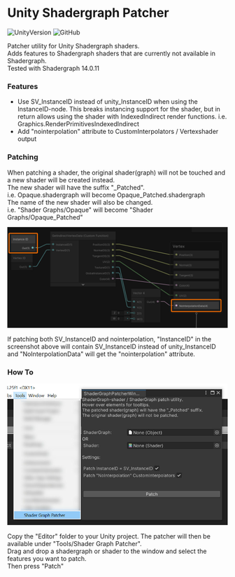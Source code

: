 # Unity Shadergraph Patcher
![UnityVersion](https://img.shields.io/static/v1?label=unity&message=2022.3%2B&color=blue&style=flat&logo=Unity)
![GitHub](https://img.shields.io/github/license/dotmos/UnityShaderGraphPatcher)

Patcher utility for Unity Shadergraph shaders.</br>
Adds features to Shadergraph shaders that are currently not available in Shadergraph.</br>
Tested with Shadergraph 14.0.11

### Features

- Use SV_InstanceID instead of unity_InstanceID when using the InstanceID-node. This breaks instancing support for the shader, but in return allows using the shader with IndexedIndirect render functions. i.e. Graphics.RenderPrimitivesIndexedIndirect
- Add "nointerpolation" attribute to CustomInterpolators / Vertexshader output

### Patching

When patching a shader, the original shader(graph) will not be touched and a new shader will be created instead.</br>
The new shader will have the suffix "_Patched".</br>
i.e. Opaque.shadergraph will become Opaque_Patched.shadergraph</br>
The name of the new shader will also be changed.</br>
i.e. "Shader Graphs/Opaque" will become "Shader Graphs/Opaque_Patched"

<img src="./Docs/Graph.jpg">

If patching both SV_InstanceID and nointerpolation, "InstanceID" in the screenshot above will contain SV_InstanceID instead of unity_InstanceID and "NoInterpolationData" will get the "nointerpolation" attribute.

### How To

<img src="./Docs/PatcherWindow.jpg">

Copy the "Editor" folder to your Unity project. The patcher will then be available under "Tools/Shader Graph Patcher".</br>
Drag and drop a shadergraph or shader to the window and select the features you want to patch.</br>
Then press "Patch"
